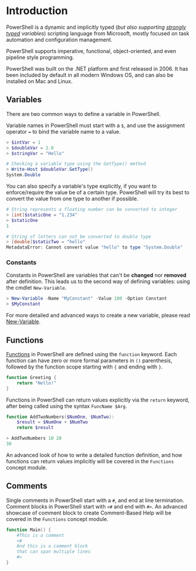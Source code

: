 # Introduction

PowerShell is a dynamic and implicitly typed (_but also supporting [strongly typed][strong typed] variables_) scripting language from Microsoft, mostly focused on task automation and configuration management.

PowerShell supports imperative, functional, object-oriented, and even pipeline style programming.

PowerShell was built on the .NET platform and first released in 2006.
It has been included by default in all modern Windows OS, and can also be installed on Mac and Linux.


## Variables

There are two common ways to define a variable in PowerShell.

Variable names in PowerShell must start with a `$`, and use the assignment operator `=` to bind the variable name to a value.

```powershell
> $intVar = 1
> $doubleVar = 2.0
> $stringVar = "Hello"

# Checking a variable type using the GetType() method
> Write-Host $doubleVar.GetType()
System.Double
```

You can also specify a variable's type explicitly, if you want to enforce/require the value be of a certain type.
PowerShell will try its best to convert the value from one type to another if possible.

```powershell
# String represents a floating number can be converted to integer
> [int]$staticOne = "1.234"
> $staticOne
1

# String of letters can not be converted to double type
> [double]$staticTwo = "hello"
MetadataError: Cannot convert value "hello" to type "System.Double"
```


### Constants

Constants in PowerShell are variables that can't be **changed** nor **removed** after definition.
This leads us to the second way of defining variables: using the cmdlet `New-Variable`.

```powershell
> New-Variable -Name "MyConstant" -Value 100 -Option Constant
> $MyConstant
```

For more detailed and advanced ways to create a new variable, please read [New-Variable][New-Variable].


## Functions

[Functions][functions] in PowerShell are defined using the `function` keyword.
Each function can have zero or more formal parameters in `()` parenthesis, followed by the function scope starting  with `{` and ending with `}`.

```powershell
function Greeting {
    return "Hello!"
}
```

Functions in PowerShell can return values explicitly via the `return` keyword, after being called using the syntax `FuncName $Arg`.

```powershell
function AddTwoNumbers($NumOne, $NumTwo):
    $result = $NumOne + $NumTwo
    return $result

> AddTwoNumbers 10 20
30
```

An advanced look of how to write a detailed function definition, and how functions can return values implicitly will be covered in the `Functions` concept module.


## Comments

Single comments in PowerShell start with a `#`, and end at line termination.
Comment blocks in PowerShell start with `<#` and end with `#>`.
An advanced showcase of comment block to create Comment-Based Help will be covered in the `Functions` concept module.

```powershell
function Main() {
    #This is a comment
    <#
    And this is a comment block
    that can span multiple lines
    #>
}
```


[parameters]: https://learn.microsoft.com/en-us/powershell/module/microsoft.powershell.core/about/about_parameters
[strong typed]: https://pscustomobject.github.io/powershell/coding%20habits/powershell%20best%20practice/PowerShell-Strongly-Typed-Variables/
[assignment operator]: https://learn.microsoft.com/en-us/powershell/module/microsoft.powershell.core/about/about_assignment_operators
[New-Variable]: https://learn.microsoft.com/en-us/powershell/module/microsoft.powershell.utility/new-variable
[scope]: https://learn.microsoft.com/en-us/powershell/module/microsoft.powershell.core/about/about_scopes
[functions]: https://learn.microsoft.com/en-us/powershell/module/microsoft.powershell.core/about/about_functions
